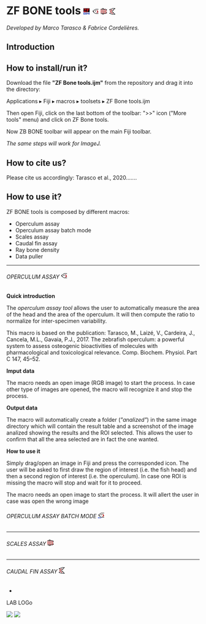 # ZF BONE tools ![](icons/ZF_BONE_tools_logo.jpg) ![](icons/Operculum_assay_logo.jpg) ![](icons/Scales_assay_logo.jpg) ![](icons/Caudal_fin_assay_logo.jpg) 
*Developed by Marco Tarasco & Fabrice Cordelières.*
## Introduction



## How to install/run it?
Download the file **"ZF Bone tools.ijm"** from the repository and drag it into the directory: 
⁨

Applications ▸ Fiji⁩ ▸ ⁨macros⁩ ▸ toolsets ▸ ZF Bone tools.ijm

Then open Fiji, click on the last bottom of the toolbar: ">>" icon ("More tools" menu) and click on ZF Bone tools.

Now ZB BONE toolbar will appear on the main Fiji toolbar.

*The same steps will work for ImageJ.*

## How to cite us?
Please cite us accordingly: Tarasco et al., 2020.......

## How to use it?

ZF BONE tools is composed by different macros:

* Operculum assay
* Operculum assay batch mode
* Scales assay
* Caudal fin assay
* Ray bone density
* Data puller 

***
###### OPERCULUM ASSAY ![](icons/Operculum_assay_logo.jpg) 




**Quick introduction**

The *operculum assay tool* allows the user to automatically measure the area of the head and the area of the operculum. It will then compute the ratio to normalize for inter-specimen variability.

This macro is based on the publication: Tarasco, M., Laizé, V., Cardeira, J., Cancela, M.L., Gavaia, P.J., 2017. The zebrafish operculum: a powerful system to assess osteogenic bioactivities of molecules with pharmacological and toxicological relevance. Comp. Biochem. Physiol. Part C 147, 45–52. 

**Imput data**

The macro needs an open image (RGB image) to start the process.
In case other type of images are opened, the macro will recognize it and stop the process. 

**Output data**

The macro will automatically create a folder (*"analized"*) in the same image directory which will contain the result table and a screenshot of the image analized showing the results and the ROI selected. This allows the user to confirm that all the  area selected are in fact the one wanted. 


**How to use it**

Simply drag/open an image in Fiji and press the corresponded icon. 
The user will be asked to first draw the region of interest (i.e. the fish head) and then a second region of interest (i.e. the operculum).
In case one ROI is missing the macro will stop and wait for it to proceed.

The macro needs an open image to start the process.
It will allert the user in case was open the wrong image

###### OPERCULUM ASSAY BATCH MODE ![](icons/zebrafish_operculum_batch_mode.jpg) 

***
###### SCALES ASSAY ![](icons/Scales_assay_logo.jpg)



***
###### CAUDAL FIN ASSAY ![](icons/Caudal_fin_assay_logo.jpg)








 
-
LAB LOGo

![](http://www.bic.u-bordeaux.fr/wp-content/uploads/2019/02/logo-FBI-BIC-300p-v0.png)
![](http://eubias.org/NEUBIAS/wp-content/uploads/2018/04/Webbanner_logosNEUBIAS-COST-sm.jpg)
	

